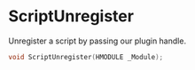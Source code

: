 # ScriptUnregister

Unregister a script by passing our plugin handle.

```cpp
void ScriptUnregister(HMODULE _Module);
```